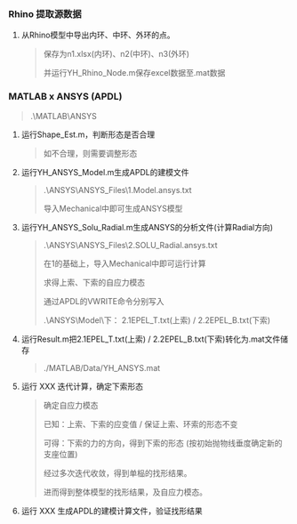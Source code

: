 ### Rhino 提取源数据

1. 从Rhino模型中导出内环、中环、外环的点。

   > 保存为n1.xlsx(内环)、n2(中环)、n3(外环)
   >
   > 并运行YH_Rhino_Node.m保存excel数据至.mat数据

### MATLAB x ANSYS (APDL)

> .\MATLAB\ANSYS

1. 运行Shape_Est.m，判断形态是否合理

   > 如不合理，则需要调整形态

2. 运行YH_ANSYS_Model.m生成APDL的建模文件

   > .\ANSYS\ANSYS_Files\1.Model.ansys.txt
   >
   > 导入Mechanical中即可生成ANSYS模型

3. 运行YH_ANSYS_Solu_Radial.m生成ANSYS的分析文件(计算Radial方向)

   > .\ANSYS\ANSYS_Files\2.SOLU_Radial.ansys.txt
   >
   > 在1的基础上，导入Mechanical中即可运行计算
   >
   > 求得上索、下索的自应力模态
   >
   > 通过APDL的VWRITE命令分别写入
   >
   > .\ANSYS\Model\下：	2.1EPEL_T.txt(上索) / 2.2EPEL_B.txt(下索)

4. 运行Result.m把2.1EPEL_T.txt(上索) / 2.2EPEL_B.txt(下索)转化为.mat文件储存

   > ./MATLAB/Data/YH_ANSYS.mat

5. 运行 XXX 迭代计算，确定下索形态

   > 确定自应力模态
   >
   > 已知：上索、下索的应变值 / 保证上索、环索的形态不变
   >
   > 可得：下索的力的方向，得到下索的形态 (按初始抛物线垂度确定新的支座位置)
   >
   > 经过多次迭代收敛，得到单榀的找形结果。
   >
   > 进而得到整体模型的找形结果，及自应力模态。

6. 运行 XXX 生成APDL的建模计算文件，验证找形结果